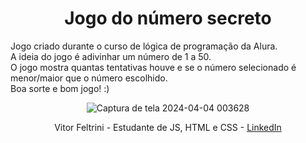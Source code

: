 <h1 align="center"> Jogo do número secreto </h1>
<p>Jogo criado durante o curso de lógica de programação da Alura.<br>
A ideia do jogo é adivinhar um número de 1 a 50.<br>
O jogo mostra quantas tentativas houve e se o número selecionado é menor/maior que o número escolhido.<br>
Boa sorte e bom jogo! :)</p>

<div align="center">
  
![Captura de tela 2024-04-04 003628](https://github.com/VitorFeltrini/secret-number/assets/170122111/63499a1b-4f10-459e-8b79-6a180207b1ee) <center> Vitor Feltrini - Estudante de JS, HTML e CSS - [LinkedIn](https://www.linkedin.com/in/vitor-feltrini-0582b92b3/) </center>

</div>
